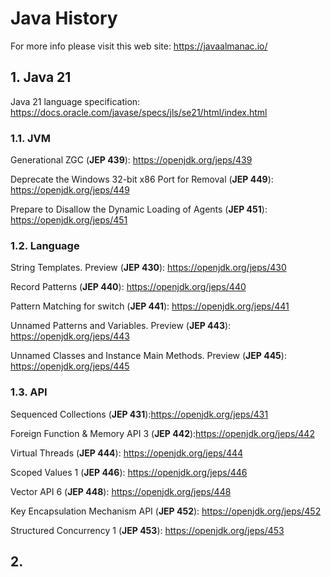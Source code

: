 # Java History

For more info please visit this web site: https://javaalmanac.io/



## 1. Java 21

Java 21 language specification: https://docs.oracle.com/javase/specs/jls/se21/html/index.html

### 1.1. JVM

Generational ZGC (**JEP 439**): https://openjdk.org/jeps/439

Deprecate the Windows 32-bit x86 Port for Removal (**JEP 449**): https://openjdk.org/jeps/449

Prepare to Disallow the Dynamic Loading of Agents (**JEP 451**): https://openjdk.org/jeps/451

### 1.2. Language

String Templates. Preview (**JEP 430**): https://openjdk.org/jeps/430

Record Patterns (**JEP 440**): https://openjdk.org/jeps/440

Pattern Matching for switch (**JEP 441**): https://openjdk.org/jeps/441

Unnamed Patterns and Variables. Preview (**JEP 443**): https://openjdk.org/jeps/443

Unnamed Classes and Instance Main Methods. Preview (**JEP 445**): https://openjdk.org/jeps/445

### 1.3. API

Sequenced Collections (**JEP 431**):https://openjdk.org/jeps/431

Foreign Function & Memory API 3 (**JEP 442**):https://openjdk.org/jeps/442

Virtual Threads (**JEP 444**): https://openjdk.org/jeps/444

Scoped Values 1 (**JEP 446**): https://openjdk.org/jeps/446

Vector API 6 (**JEP 448**): https://openjdk.org/jeps/448

Key Encapsulation Mechanism API (**JEP 452**): https://openjdk.org/jeps/452

Structured Concurrency 1 (**JEP 453**): https://openjdk.org/jeps/453

## 2. 
